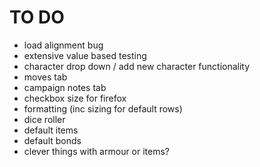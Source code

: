 # TO DO
- load alignment bug
- extensive value based testing
- character drop down / add new character functionality
- moves tab
- campaign notes tab
- checkbox size for firefox
- formatting (inc sizing for default rows)
- dice roller
- default items
- default bonds
- clever things with armour or items?

